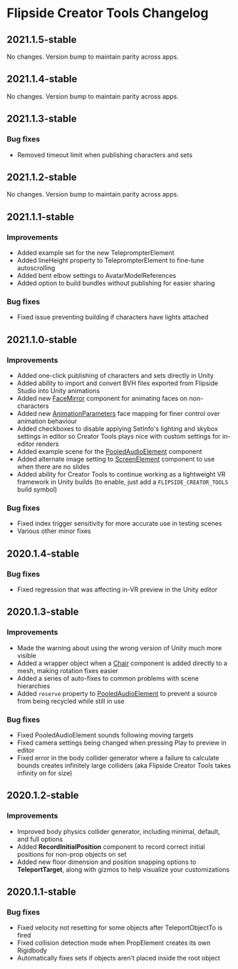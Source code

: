# Flipside Creator Tools Changelog

## 2021.1.5-stable

No changes. Version bump to maintain parity across apps.

## 2021.1.4-stable

No changes. Version bump to maintain parity across apps.

## 2021.1.3-stable

### Bug fixes

* Removed timeout limit when publishing characters and sets

## 2021.1.2-stable

No changes. Version bump to maintain parity across apps.

## 2021.1.1-stable

### Improvements

* Added example set for the new TeleprompterElement
* Added lineHeight property to TeleprompterElement to fine-tune autoscrolling
* Added bent elbow settings to AvatarModelReferences
* Added option to build bundles without publishing for easier sharing

### Bug fixes

* Fixed issue preventing building if characters have lights attached

## 2021.1.0-stable

### Improvements

* Added one-click publishing of characters and sets directly in Unity
* Added ability to import and convert BVH files exported from Flipside Studio into Unity animations
* Added new [FaceMirror](https://www.flipsidexr.com/docs/2021.1/creator-tools/references/custom-components/facemirror) component for animating faces on non-characters
* Added new [AnimationParameters](https://www.flipsidexr.com/docs/2021.1/creator-tools/tutorials/mapping-facial-expressions/animationparameters) face mapping for finer control over animation behaviour
* Added checkboxes to disable applying SetInfo's lighting and skybox settings in editor so Creator Tools plays nice with custom settings for in-editor renders
* Added example scene for the [PooledAudioElement](https://www.flipsidexr.com/docs/2021.1/creator-tools/references/custom-components/pooledaudioelement) component
* Added alternate image setting to [ScreenElement](https://www.flipsidexr.com/docs/2021.1/creator-tools/references/custom-components/screenelement) component to use when there are no slides
* Added ability for Creator Tools to continue working as a lightweight VR framework in Unity builds (to enable, just add a `FLIPSIDE_CREATOR_TOOLS` build symbol)

### Bug fixes

* Fixed index trigger sensitivity for more accurate use in testing scenes
* Various other minor fixes

## 2020.1.4-stable

### Bug fixes

* Fixed regression that was affecting in-VR preview in the Unity editor

## 2020.1.3-stable

### Improvements

* Made the warning about using the wrong version of Unity much more visible
* Added a wrapper object when a [Chair](https://www.flipsidexr.com/docs/2021.1/creator-tools/references/custom-components/chair) component is added directly to a mesh, making rotation fixes easier
* Added a series of auto-fixes to common problems with scene hierarchies
* Added `reserve` property to [PooledAudioElement](https://www.flipsidexr.com/docs/2021.1/creator-tools/references/custom-components/pooledaudioelement) to prevent a source from being recycled while still in use

### Bug fixes

* Fixed PooledAudioElement sounds following moving targets
* Fixed camera settings being changed when pressing Play to preview in editor
* Fixed error in the body collider generator where a failure to calculate bounds creates infinitely large colliders (aka Flipside Creator Tools takes infinity on for size)

## 2020.1.2-stable

### Improvements

* Improved body physics collider generator, including minimal, default, and full options
* Added **RecordInitialPosition** component to record correct initial positions for non-prop objects on set
* Added new floor dimension and position snapping options to **TeleportTarget**, along with gizmos to help visualize your customizations

## 2020.1.1-stable

### Bug fixes

* Fixed velocity not resetting for some objects after TeleportObjectTo is fired
* Fixed collision detection mode when PropElement creates its own Rigidbody
* Automatically fixes sets if objects aren't placed inside the root object
